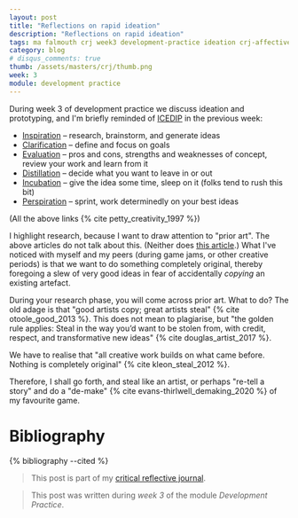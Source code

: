 ```yaml
---
layout: post
title: "Reflections on rapid ideation"
description: "Reflections on rapid ideation"
tags: ma falmouth crj week3 development-practice ideation crj-affective
category: blog
# disqus_comments: true
thumb: /assets/masters/crj/thumb.png
week: 3
module: development practice
---
```


During week 3 of development practice we discuss ideation and prototyping, and I'm briefly reminded of [ICEDIP](https://flex.falmouth.ac.uk/courses/872/pages/week-2-what-is-creativity?module_item_id=44797) in the previous week:

- [Inspiration](http://geoffpetty.com/creativity/inspiration/) – <span class="highlight">research</span>, brainstorm, and generate ideas
- [Clarification](http://geoffpetty.com/creativity/clarification/) – define and focus on goals
- [Evaluation](http://geoffpetty.com/creativity/evaluation/) – pros and cons, strengths and weaknesses of concept, review your work and learn from it 
- [Distillation](http://geoffpetty.com/creativity/distillation/) – decide what you want to leave in or out 
- [Incubation](http://geoffpetty.com/creativity/incubation/) – give the idea some time, sleep on it (folks tend to rush this bit)
- [Perspiration](http://geoffpetty.com/creativity/perspiration/) – sprint, work determinedly on your best ideas 

(All the above links {% cite petty_creativity_1997 %})

I highlight research, because I want to draw attention to "prior art". The above articles do not talk about this. (Neither does [this article](https://getlevelten.com/blog/reneed/icedip).) What I've noticed with myself and my peers (during game jams, or other creative periods) is that we want to do something completely original, thereby foregoing a slew of very good ideas in fear of accidentally _copying_ an existing artefact.
 
During your research phase, you will come across prior art. What to do? The old adage is that "good artists copy; great artists steal" {% cite otoole_good_2013 %}. This does not mean to plagiarise, but "the golden rule applies: Steal in the way you’d want to be stolen from, with credit, respect, and transformative new ideas" {% cite douglas_artist_2017 %}.

We have to realise that "all creative work builds on what came before. Nothing is completely original" {% cite kleon_steal_2012 %}.

Therefore, I shall go forth, and steal like an artist, or perhaps "re-tell a story" and do a "de-make" {% cite evans-thirlwell_demaking_2020 %} of my favourite game.

# Bibliography

{% bibliography --cited %}

> This post is part of my [critical reflective journal](/tags#crj).

> This post was written during _week 3_ of the module _Development Practice_.
